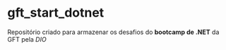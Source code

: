 # gft_start_dotnet
 Repositório criado para armazenar os desafios do **bootcamp de .NET** da GFT pela *DIO*
